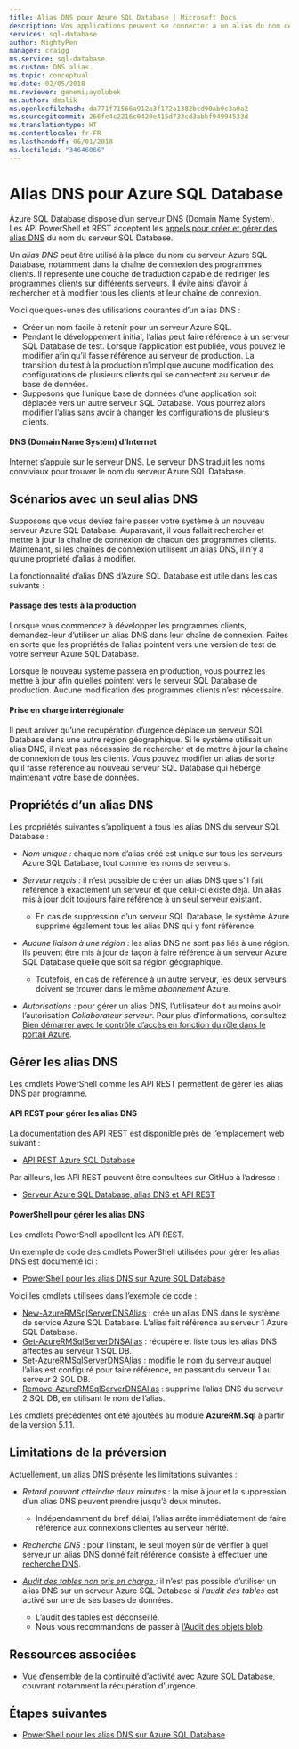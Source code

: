 ```yaml
---
title: Alias DNS pour Azure SQL Database | Microsoft Docs
description: Vos applications peuvent se connecter à un alias du nom de votre serveur Azure SQL Database. Vous pouvez pendant ce temps modifier la base de données SQL sur laquelle pointe l’alias à tout moment, pour faciliter les tests et autres.
services: sql-database
author: MightyPen
manager: craigg
ms.service: sql-database
ms.custom: DNS alias
ms.topic: conceptual
ms.date: 02/05/2018
ms.reviewer: genemi;ayolubek
ms.author: dmalik
ms.openlocfilehash: da771f71566a912a3f172a1382bcd90ab0c3a0a2
ms.sourcegitcommit: 266fe4c2216c0420e415d733cd3abbf94994533d
ms.translationtype: HT
ms.contentlocale: fr-FR
ms.lasthandoff: 06/01/2018
ms.locfileid: "34646066"
---
```

# <a name="dns-alias-for-azure-sql-database"></a>Alias DNS pour Azure SQL Database

Azure SQL Database dispose d’un serveur DNS (Domain Name System). Les API PowerShell et REST acceptent les [appels pour créer et gérer des alias DNS](#anchor-powershell-code-62x) du nom du serveur SQL Database.

Un *alias DNS* peut être utilisé à la place du nom du serveur Azure SQL Database, notamment dans la chaîne de connexion des programmes clients. Il représente une couche de traduction capable de rediriger les programmes clients sur différents serveurs. Il évite ainsi d’avoir à rechercher et à modifier tous les clients et leur chaîne de connexion.

Voici quelques-unes des utilisations courantes d’un alias DNS :

- Créer un nom facile à retenir pour un serveur Azure SQL.
- Pendant le développement initial, l’alias peut faire référence à un serveur SQL Database de test. Lorsque l’application est publiée, vous pouvez le modifier afin qu’il fasse référence au serveur de production. La transition du test à la production n’implique aucune modification des configurations de plusieurs clients qui se connectent au serveur de base de données.
- Supposons que l’unique base de données d’une application soit déplacée vers un autre serveur SQL Database. Vous pourrez alors modifier l’alias sans avoir à changer les configurations de plusieurs clients.

#### <a name="domain-name-system-dns-of-the-internet"></a>DNS (Domain Name System) d’Internet

Internet s’appuie sur le serveur DNS. Le serveur DNS traduit les noms conviviaux pour trouver le nom du serveur Azure SQL Database.

## <a name="scenarios-with-one-dns-alias"></a>Scénarios avec un seul alias DNS

Supposons que vous deviez faire passer votre système à un nouveau serveur Azure SQL Database. Auparavant, il vous fallait rechercher et mettre à jour la chaîne de connexion de chacun des programmes clients. Maintenant, si les chaînes de connexion utilisent un alias DNS, il n’y a qu’une propriété d’alias à modifier.

La fonctionnalité d’alias DNS d’Azure SQL Database est utile dans les cas suivants :

#### <a name="test-to-production"></a>Passage des tests à la production

Lorsque vous commencez à développer les programmes clients, demandez-leur d’utiliser un alias DNS dans leur chaîne de connexion. Faites en sorte que les propriétés de l’alias pointent vers une version de test de votre serveur Azure SQL Database.

Lorsque le nouveau système passera en production, vous pourrez les mettre à jour afin qu’elles pointent vers le serveur SQL Database de production. Aucune modification des programmes clients n’est nécessaire.

#### <a name="cross-region-support"></a>Prise en charge interrégionale

Il peut arriver qu’une récupération d’urgence déplace un serveur SQL Database dans une autre région géographique. Si le système utilisait un alias DNS, il n’est pas nécessaire de rechercher et de mettre à jour la chaîne de connexion de tous les clients. Vous pouvez modifier un alias de sorte qu’il fasse référence au nouveau serveur SQL Database qui héberge maintenant votre base de données.




## <a name="properties-of-a-dns-alias"></a>Propriétés d’un alias DNS

Les propriétés suivantes s’appliquent à tous les alias DNS du serveur SQL Database :

- *Nom unique :* chaque nom d’alias créé est unique sur tous les serveurs Azure SQL Database, tout comme les noms de serveurs.

- *Serveur requis :* il n’est possible de créer un alias DNS que s’il fait référence à exactement un serveur et que celui-ci existe déjà. Un alias mis à jour doit toujours faire référence à un seul serveur existant.
    - En cas de suppression d’un serveur SQL Database, le système Azure supprime également tous les alias DNS qui y font référence.

- *Aucune liaison à une région :* les alias DNS ne sont pas liés à une région. Ils peuvent être mis à jour de façon à faire référence à un serveur Azure SQL Database quelle que soit sa région géographique.
    - Toutefois, en cas de référence à un autre serveur, les deux serveurs doivent se trouver dans le même *abonnement* Azure.

- *Autorisations :* pour gérer un alias DNS, l’utilisateur doit au moins avoir l’autorisation *Collaborateur serveur*. Pour plus d’informations, consultez [Bien démarrer avec le contrôle d’accès en fonction du rôle dans le portail Azure](../role-based-access-control/overview.md).





## <a name="manage-your-dns-aliases"></a>Gérer les alias DNS

Les cmdlets PowerShell comme les API REST permettent de gérer les alias DNS par programme.

#### <a name="rest-apis-for-managing-your-dns-aliases"></a>API REST pour gérer les alias DNS

<!-- TODO
??2 "soon" in the following live sentence, is not the best situation.
TODO update this subsection very soon after REST API docu goes live.
Dev = Magda Bojarska
Comment as of:  2018-01-26
-->

La documentation des API REST est disponible près de l’emplacement web suivant :
- [API REST Azure SQL Database](https://docs.microsoft.com/rest/api/sql/)

Par ailleurs, les API REST peuvent être consultées sur GitHub à l’adresse :
- [Serveur Azure SQL Database, alias DNS et API REST](https://github.com/Azure/azure-rest-api-specs/blob/master/specification/sql/resource-manager/Microsoft.Sql/preview/2017-03-01-preview/serverDnsAliases.json)

<a name="anchor-powershell-code-62x"/>

#### <a name="powershell-for-managing-your-dns-aliases"></a>PowerShell pour gérer les alias DNS

Les cmdlets PowerShell appellent les API REST.

Un exemple de code des cmdlets PowerShell utilisées pour gérer les alias DNS est documenté ici :
- [PowerShell pour les alias DNS sur Azure SQL Database](dns-alias-powershell.md)


Voici les cmdlets utilisées dans l’exemple de code :
- [New-AzureRMSqlServerDNSAlias](https://docs.microsoft.com/powershell/module/AzureRM.Sql/New-AzureRmSqlServerDnsAlias?view=azurermps-5.1.1) : crée un alias DNS dans le système de service Azure SQL Database. L’alias fait référence au serveur 1 Azure SQL Database.
- [Get-AzureRMSqlServerDNSAlias](https://docs.microsoft.com/powershell/module/AzureRM.Sql/Get-AzureRmSqlServerDnsAlias?view=azurermps-5.1.1) : récupère et liste tous les alias DNS affectés au serveur 1 SQL DB.
- [Set-AzureRMSqlServerDNSAlias](https://docs.microsoft.com/powershell/module/AzureRM.Sql/Set-AzureRmSqlServerDnsAlias?view=azurermps-5.1.1) : modifie le nom du serveur auquel l’alias est configuré pour faire référence, en passant du serveur 1 au serveur 2 SQL DB.
- [Remove-AzureRMSqlServerDNSAlias](https://docs.microsoft.com/powershell/module/AzureRM.Sql/Remove-AzureRmSqlServerDnsAlias?view=azurermps-5.1.1) : supprime l’alias DNS du serveur 2 SQL DB, en utilisant le nom de l’alias.


Les cmdlets précédentes ont été ajoutées au module **AzureRM.Sql** à partir de la version 5.1.1.




## <a name="limitations-during-preview"></a>Limitations de la préversion

Actuellement, un alias DNS présente les limitations suivantes :

- *Retard pouvant atteindre deux minutes :* la mise à jour et la suppression d’un alias DNS peuvent prendre jusqu’à deux minutes.
    - Indépendamment du bref délai, l’alias arrête immédiatement de faire référence aux connexions clientes au serveur hérité.

- *Recherche DNS :* pour l’instant, le seul moyen sûr de vérifier à quel serveur un alias DNS donné fait référence consiste à effectuer une [recherche DNS](https://docs.microsoft.com/windows-server/administration/windows-commands/nslookup).

- *[Audit des tables non pris en charge ](sql-database-auditing-and-dynamic-data-masking-downlevel-clients.md):* il n’est pas possible d’utiliser un alias DNS sur un serveur Azure SQL Database si *l’audit des tables* est activé sur une de ses bases de données.
    - L’audit des tables est déconseillé.
    - Nous vous recommandons de passer à [l’Audit des objets blob](sql-database-auditing.md).




## <a name="related-resources"></a>Ressources associées

- [Vue d’ensemble de la continuité d’activité avec Azure SQL Database](sql-database-business-continuity.md), couvrant notamment la récupération d’urgence.



## <a name="next-steps"></a>Étapes suivantes

- [PowerShell pour les alias DNS sur Azure SQL Database](dns-alias-powershell.md)

